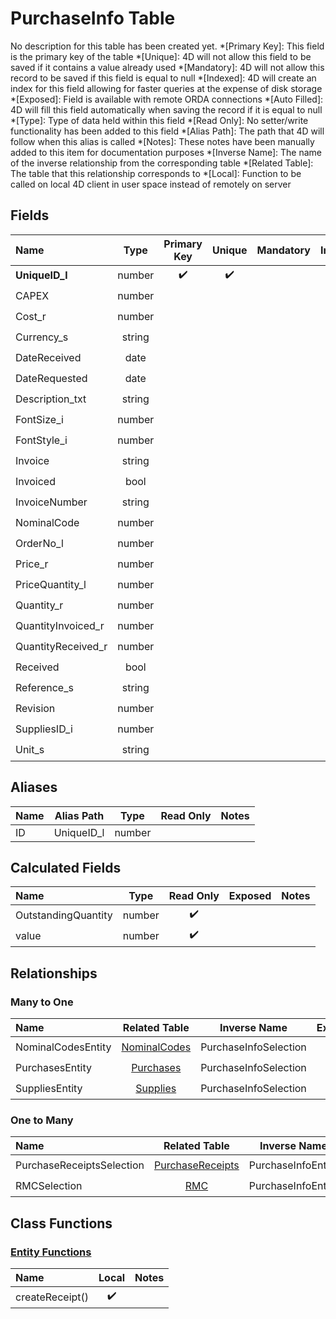 ﻿# PurchaseInfo Table
No description for this table has been created yet.
*[Primary Key]: This field is the primary key of the table
*[Unique]: 4D will not allow this field to be saved if it contains a value already used
*[Mandatory]: 4D will not allow this record to be saved if this field is equal to null
*[Indexed]: 4D will create an index for this field allowing for faster queries at the expense of disk storage
*[Exposed]: Field is available with remote ORDA connections
*[Auto Filled]: 4D will fill this field automatically when saving the record if it is equal to null
*[Type]: Type of data held within this field
*[Read Only]: No setter/write functionality has been added to this field
*[Alias Path]: The path that 4D will follow when this alias is called
*[Notes]: These notes have been manually added to this item for documentation purposes
*[Inverse Name]: The name of the inverse relationship from the corresponding table
*[Related Table]: The table that this relationship corresponds to
*[Local]: Function to be called on local 4D client in user space instead of remotely on server
## Fields

|Name|Type|Primary Key|Unique|Mandatory|Indexed|Exposed|Auto Filled|Notes|
|:---|:---:|:---:|:---:|:---:|:---:|:---:|:---:|:---:|
|**UniqueID_l**|number|✔️|✔️||✔️|✔️|✔️||
|CAPEX|number|||||✔️|||
|Cost_r|number|||||✔️|||
|Currency_s|string|||||✔️|||
|DateReceived|date|||||✔️|||
|DateRequested|date||||✔️|✔️|||
|Description_txt|string||||✔️|✔️|||
|FontSize_i|number|||||✔️|||
|FontStyle_i|number|||||✔️|||
|Invoice|string|||||✔️|||
|Invoiced|bool||||✔️|✔️|||
|InvoiceNumber|string|||||✔️|||
|NominalCode|number|||||✔️|||
|OrderNo_l|number||||✔️|✔️|||
|Price_r|number|||||✔️|||
|PriceQuantity_l|number|||||✔️|||
|Quantity_r|number|||||✔️|||
|QuantityInvoiced_r|number|||||✔️|||
|QuantityReceived_r|number|||||✔️|||
|Received|bool||||✔️|✔️|||
|Reference_s|string|||||✔️|||
|Revision|number|||||✔️|||
|SuppliesID_i|number||||✔️|✔️|||
|Unit_s|string|||||✔️|||
## Aliases

|Name|Alias Path|Type|Read Only|Notes|
|:---|:---:|:---:|:---:|:---:|
|ID|UniqueID_l|number|||
## Calculated Fields

|Name|Type|Read Only|Exposed|Notes|
|:---|:---:|:---:|:---:|:---:|
|OutstandingQuantity|number|✔️|||
|value|number|✔️|||
## Relationships
### Many to One

|Name|Related Table|Inverse Name|Exposed|Notes|
|:---|:---:|:---:|:---:|:---:|
|NominalCodesEntity|[NominalCodes](NominalCodes.md)|PurchaseInfoSelection|✔️||
|PurchasesEntity|[Purchases](Purchases.md)|PurchaseInfoSelection|✔️||
|SuppliesEntity|[Supplies](Supplies.md)|PurchaseInfoSelection|✔️||
### One to Many

|Name|Related Table|Inverse Name|Exposed|Notes|
|:---|:---:|:---:|:---:|:---:|
|PurchaseReceiptsSelection|[PurchaseReceipts](PurchaseReceipts.md)|PurchaseInfoEntity|✔️||
|RMCSelection|[RMC](RMC.md)|PurchaseInfoEntity|✔️||
## Class Functions
### [Entity Functions](https://github.com/synthotec/SynthoTec-4D/blob/main/Project/Sources/Classes/PurchaseInfoEntity.4dm)

|Name|Local|Notes|
|:---|:---:|:---:|
|createReceipt()|✔️||